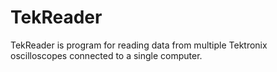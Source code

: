 # TekReader
TekReader is program for reading data from multiple Tektronix oscilloscopes connected to a single computer.
